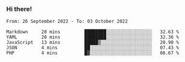 ### Hi there!

<!--START_SECTION:waka-->

```text
From: 26 September 2022 - To: 03 October 2022

Markdown     20 mins         ████████░░░░░░░░░░░░░░░░░   32.63 %
YAML         20 mins         ████████░░░░░░░░░░░░░░░░░   32.36 %
JavaScript   13 mins         █████▒░░░░░░░░░░░░░░░░░░░   20.90 %
JSON         4 mins          ██░░░░░░░░░░░░░░░░░░░░░░░   07.43 %
PHP          4 mins          █▓░░░░░░░░░░░░░░░░░░░░░░░   06.67 %
```

<!--END_SECTION:waka-->
